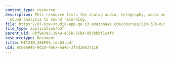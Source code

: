 ```yaml
---
content_type: resource
description: This resource lists the analog audio, telegraphy, sonic messages and
  sound analysis to sound recording.
file: https://ol-ocw-studio-app-qa.s3.amazonaws.com/courses/21m-380-music-and-technology-contemporary-history-and-aesthetics-fall-2009/8c0ea94b9d2d4667ea463f6d28e37118_MIT21M_380F09_lec03.pdf
file_type: application/pdf
parent_uid: 0bf9e3e5-3949-e55b-35b4-8b3bbbf1c4fc
resourcetype: Document
title: MIT21M_380F09_lec03.pdf
uid: 8c0ea94b-9d2d-4667-ea46-3f6d28e37118
---
```

